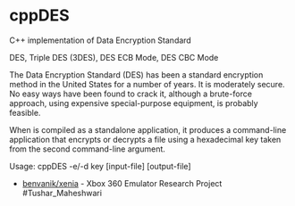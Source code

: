 cppDES
======

C++ implementation of Data Encryption Standard

DES, Triple DES (3DES), DES ECB Mode, DES CBC Mode

The Data Encryption Standard (DES) has been a standard encryption method in the United States for a number of years. It is moderately secure. No easy ways have been found to crack it, although a brute-force approach, using expensive special-purpose equipment, is probably feasible.

When is compiled as a standalone application, it produces a command-line application that encrypts or decrypts a file using a hexadecimal key taken from the second command-line argument.

Usage: cppDES -e/-d key [input-file] [output-file]

* [benvanik/xenia](https://github.com/benvanik/xenia/tree/master/third_party/crypto/des) - Xbox 360 Emulator Research Project
#Tushar_Maheshwari
